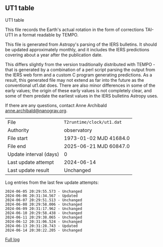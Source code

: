 
## UT1 table

UT1 table

This file records the Earth's actual rotation in the form of
corrections TAI-UT1 in a format readable by TEMPO.

This file is generated from Astropy's parsing of the IERS
bulletins. It should be updated approximately monthly, and it
includes the IERS predictions covering about a year after the
publication date.

This differs slightly from the version traditionally distributed
with TEMPO - that is generated by a combination of a perl script
parsing the output from the IERS web form and a custom C program
generating predictions. As a result, this generated file may not
extend as far into the future as the conventional ut1.dat does.
There are also minor differences in some of the early values; the
origin of these early values is not completely clear, and some of
them predate the earliest values in the IERS bulletins Astropy uses.

If there are any questions, contact Anne Archibald
<anne.archibald@nanograv.org>.

|     |     |
|:--- |:--- |
| File | `T2runtime/clock/ut1.dat` |
| Authority | observatory |
| File start | 1973-01-02 MJD 41684.0 |
| File end | 2025-06-21 MJD 60847.0 |
| Update interval (days) | 0 |
| Last update attempt | 2024-06-14 |
| Last update result | Unchanged |

Log entries from the last few update attempts:
```
2024-06-05 20:29:55.573 - Unchanged
2024-06-06 20:31:34.567 - Updated
2024-06-07 20:29:51.513 - Unchanged
2024-06-08 20:29:58.006 - Unchanged
2024-06-09 20:31:17.962 - Unchanged
2024-06-10 20:29:58.438 - Unchanged
2024-06-11 20:29:38.065 - Unchanged
2024-06-12 20:31:06.524 - Unchanged
2024-06-13 20:31:28.743 - Updated
2024-06-14 20:30:22.205 - Unchanged
```
[Full log](https://raw.githubusercontent.com/ipta/pulsar-clock-corrections/main/log/T2runtime/clock/ut1.dat.log)
